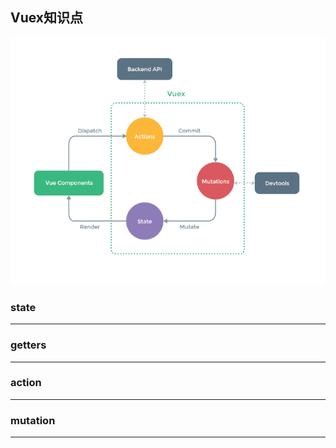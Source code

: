 ## Vuex知识点

![Vuex](./images/vuex.png)

### state

- - -

### getters

- - -

### action

- - -

### mutation

- - - 